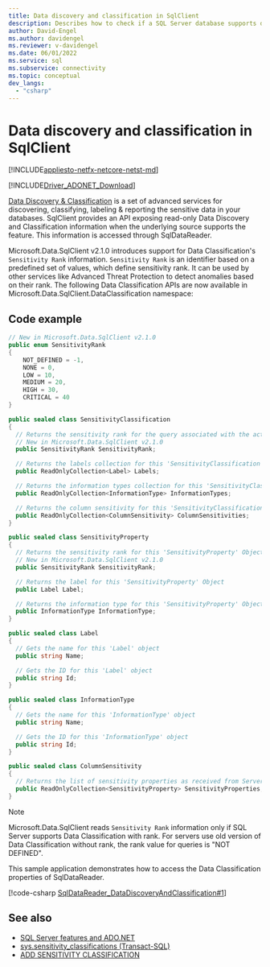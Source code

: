 ```yaml
---
title: Data discovery and classification in SqlClient
description: Describes how to check if a SQL Server database supports data classification and how to access data classification information through a SqlDataReader object.
author: David-Engel
ms.author: davidengel
ms.reviewer: v-davidengel
ms.date: 06/01/2022
ms.service: sql
ms.subservice: connectivity
ms.topic: conceptual
dev_langs:
  - "csharp"
---
```

# Data discovery and classification in SqlClient

[!INCLUDE[appliesto-netfx-netcore-netst-md](../../../includes/appliesto-netfx-netcore-netst-md.md)]

[!INCLUDE[Driver_ADONET_Download](../../../includes/driver_adonet_download.md)]

[Data Discovery & Classification](../../../relational-databases/security/sql-data-discovery-and-classification.md) is a set of advanced services for discovering, classifying, labeling & reporting the sensitive data in your databases. SqlClient provides an API exposing read-only Data Discovery and Classification information when the underlying source supports the feature. This information is accessed through SqlDataReader.

Microsoft.Data.SqlClient v2.1.0 introduces support for Data Classification's `Sensitivity Rank` information. `Sensitivity Rank` is an identifier based on a predefined set of values, which define sensitivity rank. It can be used by other services like Advanced Threat Protection to detect anomalies based on their rank. The following Data Classification APIs are now available in Microsoft.Data.SqlClient.DataClassification namespace:

## Code example

```csharp
// New in Microsoft.Data.SqlClient v2.1.0
public enum SensitivityRank
{
    NOT_DEFINED = -1,
    NONE = 0,
    LOW = 10,
    MEDIUM = 20,
    HIGH = 30,
    CRITICAL = 40
}

public sealed class SensitivityClassification
{
  // Returns the sensitivity rank for the query associated with the active 'SqlDataReader'.
  // New in Microsoft.Data.SqlClient v2.1.0
  public SensitivityRank SensitivityRank;

  // Returns the labels collection for this 'SensitivityClassification' Object
  public ReadOnlyCollection<Label> Labels;

  // Returns the information types collection for this 'SensitivityClassification' Object
  public ReadOnlyCollection<InformationType> InformationTypes;

  // Returns the column sensitivity for this 'SensitivityClassification' Object
  public ReadOnlyCollection<ColumnSensitivity> ColumnSensitivities;
}

public sealed class SensitivityProperty
{
  // Returns the sensitivity rank for this 'SensitivityProperty' Object
  // New in Microsoft.Data.SqlClient v2.1.0
  public SensitivityRank SensitivityRank;

  // Returns the label for this 'SensitivityProperty' Object
  public Label Label;

  // Returns the information type for this 'SensitivityProperty' Object
  public InformationType InformationType;
}

public sealed class Label
{
  // Gets the name for this 'Label' object
  public string Name;

  // Gets the ID for this 'Label' object
  public string Id;
}

public sealed class InformationType
{
  // Gets the name for this 'InformationType' object
  public string Name;

  // Gets the ID for this 'InformationType' object
  public string Id;
}

public sealed class ColumnSensitivity
{
  // Returns the list of sensitivity properties as received from Server for this 'ColumnSensitivity' information      
  public ReadOnlyCollection<SensitivityProperty> SensitivityProperties;
}
```

> [!NOTE]
> Microsoft.Data.SqlClient reads `Sensitivity Rank` information only if SQL Server supports Data Classification with rank. For servers use old version of Data Classification without rank, the rank value for queries is "NOT DEFINED".

This sample application demonstrates how to access the Data Classification properties of SqlDataReader.

[!code-csharp [SqlDataReader_DataDiscoveryAndClassification#1](~/../sqlclient/doc/samples/SqlDataReader_DataDiscoveryAndClassification.cs#1)]

## See also

- [SQL Server features and ADO.NET](sql-server-features-adonet.md)
- [sys.sensitivity_classifications (Transact-SQL)](../../../relational-databases/system-catalog-views/sys-sensitivity-classifications-transact-sql.md)
- [ADD SENSITIVITY CLASSIFICATION](../../../t-sql/statements/add-sensitivity-classification-transact-sql.md)
